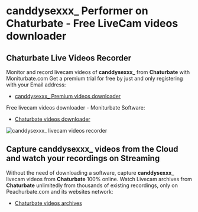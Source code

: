 # canddysexxx_ Performer on Chaturbate - Free LiveCam videos downloader

## Chaturbate Live Videos Recorder

Monitor and record livecam videos of **canddysexxx_** from **Chaturbate** with Moniturbate.com
Get a premium trial for free by just and only registering with your Email address:
* [canddysexxx_ Premium videos downloader](https://moniturbate.com/request-demo-licence-key.html)

Free livecam videos downloader - Moniturbate Software:
* [Chaturbate videos downloader](https://moniturbate.com/moniturbate-download-software.html)

![canddysexxx_ livecam videos recorder](https://peachurnet.com/templates/moniturbate-software.png)


## Capture canddysexxx_ videos from the Cloud and watch your recordings on Streaming

Without the need of downloading a software, capture **canddysexxx_** livecam videos from **Chaturbate** 100% online.
Watch Livecam archives from **Chaturbate** unlimitedly from thousands of existing recordings, only on Peachurbate.com and its websites network:
* [Chaturbate videos archives](https://peachurnet.com/)